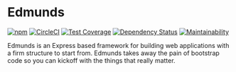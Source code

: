 # Edmunds

[![npm](https://img.shields.io/npm/v/edmunds.svg)](https://www.npmjs.com/package/edmunds)
[![CircleCI](https://img.shields.io/circleci/project/github/LowieHuyghe/edmunds-js/master.svg)](https://circleci.com/gh/LowieHuyghe/edmunds-js)
[![Test Coverage](https://api.codeclimate.com/v1/badges/398d71032b3daaea0084/test_coverage)](https://codeclimate.com/github/LowieHuyghe/edmunds-js/test_coverage)
[![Dependency Status](https://gemnasium.com/badges/github.com/LowieHuyghe/edmunds-js.svg)](https://gemnasium.com/github.com/LowieHuyghe/edmunds-js)
[![Maintainability](https://api.codeclimate.com/v1/badges/398d71032b3daaea0084/maintainability)](https://codeclimate.com/github/LowieHuyghe/edmunds-js/maintainability)

Edmunds is an Express based framework for building web applications
with a firm structure to start from. Edmunds takes away the pain of
bootstrap code so you can kickoff with the things that really
matter.
